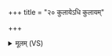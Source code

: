 +++
title = "२० कुलायेऽधि कुलायम्"

+++
<details><summary>मूलम् (VS)</summary>

कु॒लायेऽधि॑ कु॒लायं॒ कोशे॒ कोशः॒ समु॑ब्जितः। तत्र॒ मर्तो॒ वि जा॑यते॒ यस्मा॒द्विश्वं॑ प्र॒जाय॑ते ॥
</details>